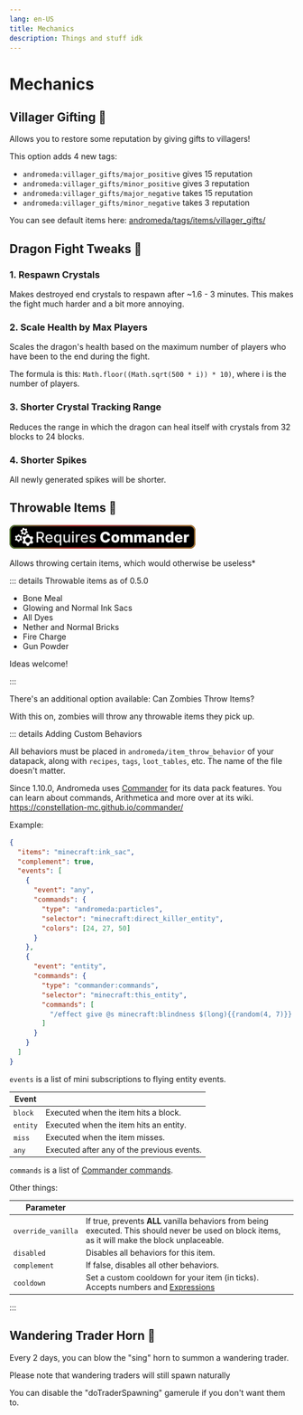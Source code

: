 ```yaml
---
lang: en-US
title: Mechanics
description: Things and stuff idk
---
```


# Mechanics

## Villager Gifting 🎁 <Badge type="tip" text="^0.9.0" />

Allows you to restore some reputation by giving gifts to villagers!

This option adds 4 new tags:
* `andromeda:villager_gifts/major_positive` gives 15 reputation
* `andromeda:villager_gifts/minor_positive` gives 3 reputation
* `andromeda:villager_gifts/major_negative` takes 15 reputation
* `andromeda:villager_gifts/minor_negative` takes 3 reputation

You can see default items here: [andromeda/tags/items/villager_gifts/](https://github.com/melontini/andromeda/tree/1.19-fabric/src/main/resources/data/andromeda/tags/items/villager_gifts)

## Dragon Fight Tweaks 🐉 <Badge type="tip" text="^0.6.0" />

### 1. Respawn Crystals

Makes destroyed end crystals to respawn after ~1.6 - 3 minutes. This makes the fight much harder and a bit more annoying.

### 2. Scale Health by Max Players

Scales the dragon's health based on the maximum number of players who have been to the end during the fight.

The formula is this: `Math.floor((Math.sqrt(500 * i)) * 10)`, where i is the number of players.

### 3. Shorter Crystal Tracking Range

Reduces the range in which the dragon can heal itself with crystals from 32 blocks to 24 blocks.

### 4. Shorter Spikes

All newly generated spikes will be shorter.

## Throwable Items 🥏 <Badge type="tip" text="^0.5.0" /> 
[![Requires Connector](https://raw.githubusercontent.com/constellation-mc/commander/documentation/docs/public/badges/requires/compacter_vector.svg)](https://modrinth.com/mod/cmd)

Allows throwing certain items, which would otherwise be useless*

::: details Throwable items as of 0.5.0


* Bone Meal
* Glowing and Normal Ink Sacs
* All Dyes
* Nether and Normal Bricks
* Fire Charge
* Gun Powder

Ideas welcome! 

:::

There's an additional option available: Can Zombies Throw Items?

With this on, zombies will throw any throwable items they pick up.

::: details Adding Custom Behaviors

All behaviors must be placed in `andromeda/item_throw_behavior` of your datapack, along with `recipes`, `tags`, `loot_tables`, etc. The name of the file doesn't matter.

Since 1.10.0, Andromeda uses [Commander](https://modrinth.com/mod/cmd) for its data pack features. You can learn about commands, Arithmetica and more over at its wiki. https://constellation-mc.github.io/commander/

Example:

```json
{
  "items": "minecraft:ink_sac",
  "complement": true,
  "events": [
    {
      "event": "any",
      "commands": {
        "type": "andromeda:particles",
        "selector": "minecraft:direct_killer_entity",
        "colors": [24, 27, 50]
      }
    },
    {
      "event": "entity",
      "commands": {
        "type": "commander:commands",
        "selector": "minecraft:this_entity",
        "commands": [
          "/effect give @s minecraft:blindness $(long){{random(4, 7)}} 0 true"
        ]
      }
    }
  ]
}
```

`events` is a list of mini subscriptions to flying entity events.

| Event  |   |
|---|---|
| `block`  | Executed when the item hits a block.  |
| `entity`  | Executed when the item hits an entity.  |
| `miss`  | Executed when the item misses.  |
| `any`  | Executed after any of the previous events.  |

`commands` is a list of [Commander commands](https://constellation-mc.github.io/commander/Commands).

Other things:

| Parameter  |   |
|---|---|
| `override_vanilla`  | If true, prevents **ALL** vanilla behaviors from being executed. This should never be used on block items, as it will make the block unplaceable.  |
| `disabled`  | Disables all behaviors for this item.  |
| `complement`  | If false, disables all other behaviors.  |
| `cooldown`  | Set a custom cooldown for your item (in ticks). Accepts numbers and [Expressions](https://constellation-mc.github.io/commander/Expressions)  |

:::

## Wandering Trader Horn 🐐 <Badge type="tip" text="^0.4" />

Every 2 days, you can blow the "sing" horn to summon a wandering trader.

Please note that wandering traders will still spawn naturally

You can disable the "doTraderSpawning" gamerule if you don't want them to.


